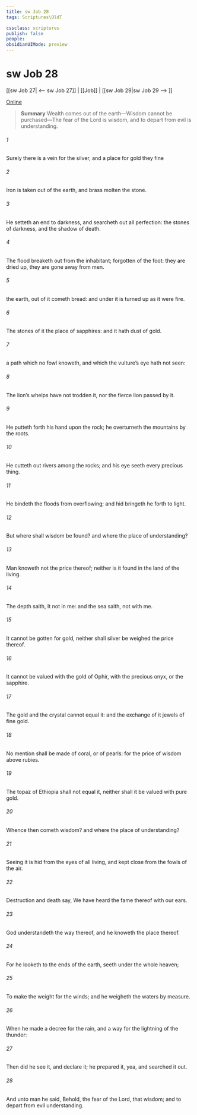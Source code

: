 ```yaml
---
title: sw Job 28
tags: Scriptures\OldT

cssclass: scriptures
publish: false
people:
obsidianUIMode: preview
---
```


# sw Job 28
[[sw Job 27| <-- sw Job 27]] | [[Job]] | [[sw Job 29|sw Job 29 --> ]]

[Online](https://churchofjesuschrist.org/study/scriptures/ot/job/28?lang=eng)

> __Summary__
Wealth comes out of the earth—Wisdom cannot be purchased—The fear of the Lord is wisdom, and to depart from evil is understanding.

###### 1 
Surely there is a vein for the silver, and a place for gold  they fine 

###### 2 
Iron is taken out of the earth, and brass  molten  the stone.

###### 3 
He setteth an end to darkness, and searcheth out all perfection: the stones of darkness, and the shadow of death.

###### 4 
The flood breaketh out from the inhabitant;  forgotten of the foot: they are dried up, they are gone away from men.

###### 5 
 the earth, out of it cometh bread: and under it is turned up as it were fire.

###### 6 
The stones of it  the place of sapphires: and it hath dust of gold.

###### 7 
 a path which no fowl knoweth, and which the vulture’s eye hath not seen:

###### 8 
The lion’s whelps have not trodden it, nor the fierce lion passed by it.

###### 9 
He putteth forth his hand upon the rock; he overturneth the mountains by the roots.

###### 10 
He cutteth out rivers among the rocks; and his eye seeth every precious thing.

###### 11 
He bindeth the floods from overflowing; and  hid bringeth he forth to light.

###### 12 
But where shall wisdom be found? and where  the place of understanding?

###### 13 
Man knoweth not the price thereof; neither is it found in the land of the living.

###### 14 
The depth saith, It  not in me: and the sea saith,  not with me.

###### 15 
It cannot be gotten for gold, neither shall silver be weighed  the price thereof.

###### 16 
It cannot be valued with the gold of Ophir, with the precious onyx, or the sapphire.

###### 17 
The gold and the crystal cannot equal it: and the exchange of it  jewels of fine gold.

###### 18 
No mention shall be made of coral, or of pearls: for the price of wisdom  above rubies.

###### 19 
The topaz of Ethiopia shall not equal it, neither shall it be valued with pure gold.

###### 20 
Whence then cometh wisdom? and where  the place of understanding?

###### 21 
Seeing it is hid from the eyes of all living, and kept close from the fowls of the air.

###### 22 
Destruction and death say, We have heard the fame thereof with our ears.

###### 23 
God understandeth the way thereof, and he knoweth the place thereof.

###### 24 
For he looketh to the ends of the earth,  seeth under the whole heaven;

###### 25 
To make the weight for the winds; and he weigheth the waters by measure.

###### 26 
When he made a decree for the rain, and a way for the lightning of the thunder:

###### 27 
Then did he see it, and declare it; he prepared it, yea, and searched it out.

###### 28 
And unto man he said, Behold, the fear of the Lord, that  wisdom; and to depart from evil  understanding.

